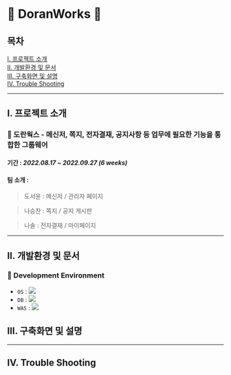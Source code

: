 # :newspaper: DoranWorks :newspaper:

## 목차
[Ⅰ. 프로젝트 소개](#Ⅰ-프로젝트-소개) <br>
[Ⅱ. 개발환경 및 문서](#Ⅱ-개발환경-및-문서) <br>
[Ⅲ. 구축화면 및 설명](#Ⅲ-구축화면-및-설명) <br>
[Ⅳ. Trouble Shooting](#Ⅳ-Trouble-Shooting)

---
## Ⅰ. 프로젝트 소개
### 🏢 도란웍스 - 메신저, 쪽지, 전자결재, 공지사항 등 업무에 필요한 기능을 통합한 그룹웨어
#### 기간 : <i>2022.08.17 ~ 2022.09.27 (6 weeks) </i>
#### 팀 소개 : 
> 도서윤 : 메신저 / 관리자 페이지

> 나승찬 : 쪽지 / 공지 게시판

> 나솔   : 전자결재 / 마이페이지
  
---
## Ⅱ. 개발환경 및 문서
### :wrench: Development Environment
- `OS` : <img src="https://img.shields.io/badge/windows10-0078D6?style=for-the-badge&logo=windows&logoColor=white">
- `DB` : <img src="https://img.shields.io/badge/Oracle 11g-F80000?style=for-the-badge&logo=Oracle&logoColor=white">
- `WAS` : <img src="https://img.shields.io/badge/APACHE TOMCAT 9.0-F8DC75?style=for-the-badge&logo=Apache Tomcat&logoColor=white">
## Ⅲ. 구축화면 및 설명
---
## Ⅳ. Trouble Shooting
